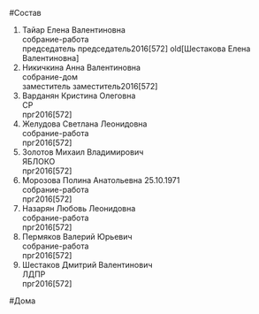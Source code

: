 #Состав  
1. Тайар Елена Валентиновна  
    собрание-работа  
    председатель председатель2016[572] old[Шестакова Елена Валентиновна]  
2. Никичкина Анна Валентиновна  
    собрание-дом  
    заместитель заместитель2016[572]  
3. Варданян Кристина Олеговна  
    СР  
    прг2016[572]  
4. Желудова Светлана Леонидовна  
    собрание-работа  
    прг2016[572]  
5. Золотов Михаил Владимирович  
    ЯБЛОКО  
    прг2016[572]  
6. Морозова Полина Анатольевна 25.10.1971  
    собрание-работа  
    прг2016[572]  
7. Назарян Любовь Леонидовна  
    собрание-работа  
    прг2016[572]  
8. Пермяков Валерий Юрьевич  
    собрание-работа  
    прг2016[572]  
9. Шестаков Дмитрий Валентинович  
    ЛДПР  
    прг2016[572]  
  
#Дома  
